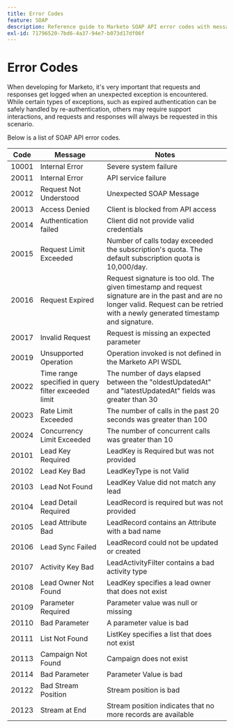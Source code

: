 ```yaml
---
title: Error Codes
feature: SOAP
description: Reference guide to Marketo SOAP API error codes with messages and notes, covering authentication failures, rate and concurrency limits, and request issues.
exl-id: 71796520-7bd6-4a37-94e7-b073d17df06f
---
```

# Error Codes

When developing for Marketo, it's very important that requests and responses get logged when an unexpected exception is encountered.  While certain types of exceptions, such as expired authentication can be safely handled by re-authentication, others may require support interactions, and requests and responses will always be requested in this scenario.

Below is a list of SOAP API error codes.

|Code|Message|Notes|
|--- |--- |--- |
|10001|Internal Error|Severe system failure|
|20011|Internal Error|API service failure|
|20012|Request Not Understood|Unexpected SOAP Message|
|20013|Access Denied|Client is blocked from API access|
|20014|Authentication failed|Client did not provide valid credentials|
|20015|Request Limit Exceeded|Number of calls today exceeded the subscription's quota. The default subscription quota is 10,000/day.|
|20016|Request Expired|Request signature is too old. The given timestamp and request signature are in the past and are no longer valid. Request can be retried with a newly generated timestamp and signature.|
|20017|Invalid Request|Request is missing an expected parameter|
|20019|Unsupported Operation|Operation invoked is not defined in the Marketo API WSDL|
|20022|Time range specified in query filter exceeded limit|The number of days elapsed between the "oldestUpdatedAt" and "latestUpdatedAt" fields was greater than 30|
|20023|Rate Limit Exceeded|The number of calls in the past 20 seconds was greater than 100|
|20024|Concurrency Limit Exceeded|The number of concurrent calls was greater than 10|
|20101|Lead Key Required|LeadKey is Required but was not provided|
|20102|Lead Key Bad|LeadKeyType is not Valid|
|20103|Lead Not Found|LeadKey Value did not match any lead|
|20104|Lead Detail Required|LeadRecord is required but was not provided|
|20105|Lead Attribute Bad|LeadRecord contains an Attribute with a bad name|
|20106|Lead Sync Failed|LeadRecord could not be updated or created|
|20107|Activity Key Bad|LeadActivityFilter contains a bad activity type|
|20108|Lead Owner Not Found|LeadKey specifies a lead owner that does not exist|
|20109|Parameter Required|Parameter value was null or missing|
|20110|Bad Parameter|A parameter value is bad|
|20111|List Not Found|ListKey specifies a list that does not exist|
|20113|Campaign Not Found|Campaign does not exist|
|20114|Bad Parameter|Parameter Value is bad|
|20122|Bad Stream Position|Stream position is bad|
|20123|Stream at End|Stream position indicates that no more records are available|
